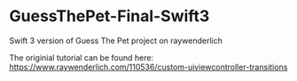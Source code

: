 # GuessThePet-Final-Swift3

Swift 3 version of Guess The Pet project on raywenderlich

The originial tutorial can be found here: https://www.raywenderlich.com/110536/custom-uiviewcontroller-transitions
